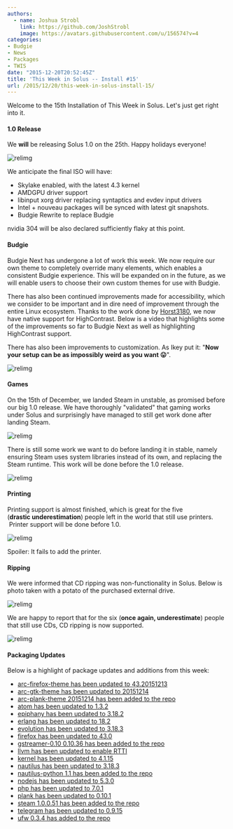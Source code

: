 ```yaml
---
authors:
  - name: Joshua Strobl
    link: https://github.com/JoshStrobl
    image: https://avatars.githubusercontent.com/u/156574?v=4
categories:
- Budgie
- News
- Packages
- TWIS
date: "2015-12-20T20:52:45Z"
title: 'This Week in Solus -- Install #15'
url: /2015/12/20/this-week-in-solus-install-15/
---
```

 
Welcome to the 15th Installation of This Week in Solus. Let's just get right into it. 

#### 1.0 Release

We **will** be releasing Solus 1.0 on the 25th. Happy holidays everyone!

![relimg](http://i.giphy.com/10lejR0T1gf1II.gif)

We anticipate the final ISO will have:

- Skylake enabled, with the latest 4.3 kernel
- AMDGPU driver support
- libinput xorg driver replacing syntaptics and evdev input drivers
- Intel + nouveau packages will be synced with latest git snapshots.
- Budgie Rewrite to replace Budgie

nvidia 304 will be also declared sufficiently flaky at this point.

#### Budgie

Budgie Next has undergone a lot of work this week. We now require our own theme to completely override many elements, which enables a consistent Budgie experience. This will be expanded on in the future, as we will enable users to choose their own custom themes for use with Budgie.

There has also been continued improvements made for accessibility, which we consider to be important and in dire need of improvement through the entire Linux ecosystem. Thanks to the work done by [Horst3180](https://plus.google.com/113168459677947885445),
we now have native support for HighContrast. Below is a video that highlights some of the improvements so far to Budgie Next as well as highlighting HighContrast support.

There has also been improvements to customization. As Ikey put it: "**Now your setup can be as impossibly weird as you want 😛**".

![relimg](Screenshot-from-2015-12-17-18-01-03.png)

#### Games

On the 15th of December, we landed Steam in unstable, as promised before our big 1.0 release. We have thoroughly "validated" that gaming works under Solus and surprisingly have managed to still get work done after landing Steam.

![relimg](Screenshot-from-2015-12-15-06-01-34.png)

There is still some work we want to do before landing it in stable, namely ensuring Steam uses system libraries instead of its own, and replacing the Steam runtime. This work will be done before the 1.0 release.

![relimg](https://i.imgur.com/jjSia8V.gif)

#### Printing

Printing support is almost finished, which is great for the five (**drastic underestimation**) people left in the world that still use printers.  Printer support will be done before 1.0.

![relimg](Screenshot-from-2015-12-15-14-31-12.png)

Spoiler: It fails to add the printer.

#### Ripping

We were informed that CD ripping was non-functionality in Solus. Below is photo taken with a potato of the purchased external drive.

![relimg](IMAG0091.jpg)

We are happy to report that for the six (**once again, underestimate**) people that still use CDs, CD ripping is now supported.

![relimg](Screenshot-from-2015-12-18-16-12-05.png)

#### Packaging Updates

Below is a highlight of package updates and additions from this week:

- [arc-firefox-theme has been updated to 43.20151213](https://git.solus-project.com/packages/arc-firefox-theme/commit/?id=1bf5c1e220695205b6bf57a67633a29041bea95c)        
- [arc-gtk-theme has been updated to 20151214](https://git.solus-project.com/packages/arc-gtk-theme/commit/?id=806801711c55f8a14978aca5529578ba4be6dedc)        
- [arc-plank-theme 20151214 has been added to the repo](https://git.solus-project.com/packages/arc-plank-theme/commit/?id=fd92420dc1e2c0af6d0a34bea1d23d09b9cb72d0)        
- [atom has been updated to 1.3.2](https://git.solus-project.com/packages/atom/commit/?id=c23203d70657989ab0be00185ada0d5a5f6d439d)        
- [epiphany has been updated to 3.18.2](https://git.solus-project.com/packages/atom/commit/?id=c23203d70657989ab0be00185ada0d5a5f6d439d)        
- [erlang has been updated to 18.2](https://git.solus-project.com/packages/erlang/commit/?id=ffa92c92cf232388c148de2623cb51c93bb4fdda)        
- [evolution has been updated to 3.18.3](https://git.solus-project.com/packages/evolution/commit/?id=c83f36acaf837eee7bdfcfb63e3c999ef77e19c8)        
- [firefox has been updated to 43.0](https://git.solus-project.com/packages/firefox/commit/?id=3e6161764f63d067bbc37b518c19470fbdc6e518)        
- [gstreamer-0.10 0.10.36 has been added to the repo](https://git.solus-project.com/packages/gstreamer-0.10/commit/?id=98052d7c332a316bdb8a628168b3febeb44ea9e1)        
- [llvm has been updated to enable RTTI](https://git.solus-project.com/packages/llvm/commit/?id=8c72ba33b3708ba05f4c890adf0819c6d4b7a363)        
- [kernel has been updated to 4.1.15](https://git.solus-project.com/packages/kernel/commit/?id=11558e452623ef05e896c7b88c60316b9ce4e3e3)        
- [nautilus has been updated to 3.18.3](https://git.solus-project.com/packages/nautilus/commit/?id=ceb51d82bd7f442326b718509bfb2176f174965e)        
- [nautilus-python 1.1 has been added to the repo](https://git.solus-project.com/packages/nautilus-python/commit/?id=82836d34349f29852e88a5ba767f1d8613f0cf1b)        
- [nodejs has been updated to 5.3.0](https://git.solus-project.com/packages/nodejs/commit/?id=fdb4623a6a9003e6879c996d3b8f377a5d9f631e)        
- [php has been updated to 7.0.1](https://git.solus-project.com/packages/php/commit/?id=b44b763057234aa88036d0303bee4a35fec23f21)        
- [plank has been updated to 0.10.1](https://git.solus-project.com/packages/plank/commit/?id=62bdb52606093a456531593de0c347a26fa26466)        
- [steam 1.0.0.51 has been added to the repo](https://git.solus-project.com/packages/steam/commit/?id=fc4edf1b5777b74dc2e9ae70240e395deeab515e)        
- [telegram has been updated to 0.9.15](https://git.solus-project.com/packages/telegram/commit/?id=e52d799d9f98b67933d4cb7c2e99d497615c60d2)        
- [ufw 0.3.4 has added to the repo](https://git.solus-project.com/packages/ufw/commit/?id=c5685befdf083c50e6a03bf6de2ab03f3bfa3391)